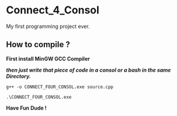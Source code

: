 # Connect_4_Consol
My first programming project ever.
## How to compile ?

**First install MinGW GCC Compiler**

_**then just write that piece of code in a consol or a bash in the same Directory.**_

`g++ -o CONNECT_FOUR_CONSOL.exe source.cpp`

`.\CONNECT_FOUR_CONSOL.exe`

**Have Fun Dude !**

